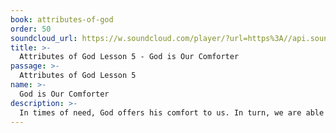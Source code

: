 ```yaml
---
book: attributes-of-god
order: 50
soundcloud_url: https://w.soundcloud.com/player/?url=https%3A//api.soundcloud.com/tracks/
title: >-
  Attributes of God Lesson 5 - God is Our Comforter
passage: >-
  Attributes of God Lesson 5
name: >-
  God is Our Comforter
description: >-
  In times of need, God offers his comfort to us. In turn, we are able to offer to others the same comfort we have experienced. The meaning and means of God's comfort is explored.
---
```


